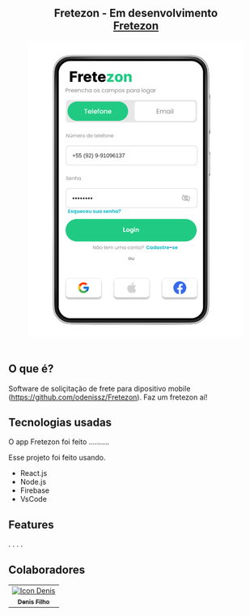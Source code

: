 <h2 align="center">
  Fretezon - Em desenvolvimento
  <br>
  <a href="#Fretezon" target="_blank">Fretezon</a>
</h2>
<div align="center">
  <img alt="Demo" src="imagem_2023-03-26_234604602-removebg-preview.png" />
</div>

<br/>

## O que é?

Software de soliçitação de frete para dipositivo mobile
(https://github.com/odenissz/Fretezon). Faz um fretezon aí!

## Tecnologias usadas

O app Fretezon foi feito ..........<br/>

Esse projeto foi feito usando.

- React.js
- Node.js
- Firebase
- VsCode

## Features
.
.
.
.

## Colaboradores
<table>
  <tr>
    <td align="center">
      <a href="#">
        <img src="https://avatars.githubusercontent.com/u/92830895?s=96&v=4" width="100px;" alt="Icon Denis"/><br>
        <sub>
          <b>Denis Filho</b>
        </sub>
      </a>
    </td>
</table>
